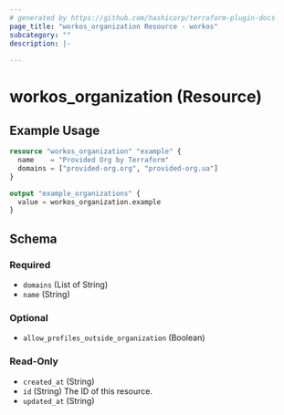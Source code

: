 ```yaml
---
# generated by https://github.com/hashicorp/terraform-plugin-docs
page_title: "workos_organization Resource - workos"
subcategory: ""
description: |-
  
---
```


# workos_organization (Resource)



## Example Usage

```terraform
resource "workos_organization" "example" {
  name    = "Provided Org by Terraform"
  domains = ["provided-org.org", "provided-org.ua"]
}

output "example_organizations" {
  value = workos_organization.example
}
```

<!-- schema generated by tfplugindocs -->
## Schema

### Required

- `domains` (List of String)
- `name` (String)

### Optional

- `allow_profiles_outside_organization` (Boolean)

### Read-Only

- `created_at` (String)
- `id` (String) The ID of this resource.
- `updated_at` (String)

